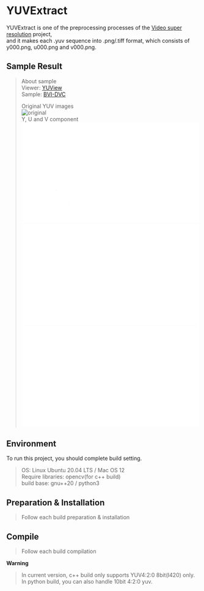 # YUVExtract  
YUVExtract is one of the preprocessing processes of the [ Video super resolution](https://github.com/Hyunmin-jasper-Cho/YU-VSR) project,  
and it makes each .yuv sequence into .png/.tiff format, which consists of y000.png, u000.png and v000.png.  

## Sample Result
> About sample  
> Viewer: [YUView](https://github.com/IENT/YUView)  
> Sample: [BVI-DVC](https://research-information.bris.ac.uk/en/datasets/bvi-dvc)  
>  
> Original YUV images  
![original](./figures/original.png)  
> Y, U and V component  
![Y](./figures/Y.png)  
![U](./figures/U.png)  
![V](./figures/V.png)  


## Environment 
To run this project, you should complete build setting. 
> OS: Linux Ubuntu 20.04 LTS / Mac OS 12  
> Require libraries: opencv(for c++ build)  
> build base: gnu++20 / python3  

## Preparation & Installation
> Follow each build preparation & installation

## Compile
> Follow each build compilation 
  
  
**Warning**
> In current version, c++ build only supports YUV4:2:0 8bit(I420) only.  
> In python build, you can also handle 10bit 4:2:0 yuv.
